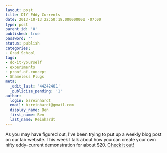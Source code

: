 ```yaml
---
layout: post
title: DIY Eddy Currents
date: 2013-10-13 22:50:18.000000000 -07:00
type: post
parent_id: '0'
published: true
password: ''
status: publish
categories:
- Grad School
tags:
- do-it-yourself
- experiments
- proof-of-concept
- Shameless Plugs
meta:
  _edit_last: '44242401'
  _publicize_pending: '1'
author:
  login: bzreinhardt
  email: bzreinhardt@gmail.com
  display_name: Ben
  first_name: Ben
  last_name: Reinhardt
---
```

<p>As you may have figured out, I've been trying to put up a weekly blog post on our lab website. This week I talk about how you can create your own nifty eddy-current demonstration for about $20. <a href="http://www.spacecraftresearch.com/blog/?p=224" target="_blank">Check it out! </a></p>
